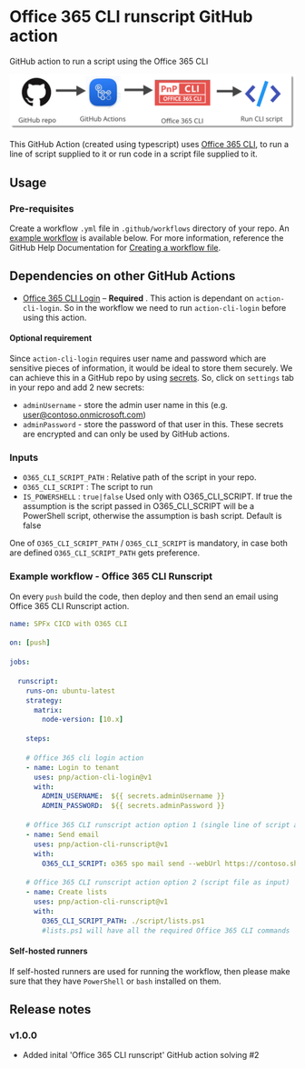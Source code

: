 # Office 365 CLI runscript GitHub action
GitHub action to run a script using the Office 365 CLI

![Office 365 CLI Runscript](./images/cli-runscript.png)

This GitHub Action (created using typescript) uses [Office 365 CLI](https://pnp.github.io/office365-cli/), to run a line of script supplied to it or run code in a script file supplied to it.

## Usage
### Pre-requisites
Create a workflow `.yml` file in `.github/workflows` directory of your repo. An [example workflow](#example-workflow---office-365-cli-runscript) is available below. For more information, reference the GitHub Help Documentation for [Creating a workflow file](https://help.github.com/en/articles/configuring-a-workflow#creating-a-workflow-file).

## Dependencies on other GitHub Actions

- [Office 365 CLI Login](https://github.com/pnp/action-cli-login) – **Required** . This action is dependant on `action-cli-login`. So in the workflow we need to run  `action-cli-login` before using this action.

#### Optional requirement
Since `action-cli-login` requires user name and password which are sensitive pieces of information, it would be ideal to store them securely. We can achieve this in a GitHub repo by using [secrets](https://help.github.com/en/actions/automating-your-workflow-with-github-actions/creating-and-using-encrypted-secrets). So, click on `settings` tab in your repo and add 2 new secrets:
- `adminUsername` - store the admin user name in this (e.g. user@contoso.onmicrosoft.com)
- `adminPassword` - store the password of that user in this.
These secrets are encrypted and can only be used by GitHub actions.

### Inputs
- `O365_CLI_SCRIPT_PATH` : Relative path of the script in your repo.
- `O365_CLI_SCRIPT` : The script to run
- `IS_POWERSHELL` : `true|false` Used only with O365_CLI_SCRIPT. If true the assumption is the script passed in O365_CLI_SCRIPT will be a PowerShell script, otherwise the assumption is bash script. Default is false

One of `O365_CLI_SCRIPT_PATH` / `O365_CLI_SCRIPT` is mandatory, in case both are defined `O365_CLI_SCRIPT_PATH` gets preference.

### Example workflow - Office 365 CLI Runscript
On every `push` build the code, then deploy and then send an email using Office 365 CLI Runscript action.

```yaml
name: SPFx CICD with O365 CLI

on: [push]

jobs:
  
  runscript:
    runs-on: ubuntu-latest
    strategy:
      matrix:
        node-version: [10.x]
    
    steps:
    
    # Office 365 cli login action
    - name: Login to tenant
      uses: pnp/action-cli-login@v1
      with:
        ADMIN_USERNAME:  ${{ secrets.adminUsername }}
        ADMIN_PASSWORD:  ${{ secrets.adminPassword }}
    
    # Office 365 CLI runscript action option 1 (single line of script as input)
    - name: Send email
      uses: pnp/action-cli-runscript@v1
      with:
        O365_CLI_SCRIPT: o365 spo mail send --webUrl https://contoso.sharepoint.com/sites/teamsite --to 'user@contoso.onmicrosoft.com' --subject 'Deployment done' --body '<h2>Office 365 CLI</h2> <p>The deployment is complete.</p> <br/> Email sent via Office 365 CLI GitHub Action.'
    
    # Office 365 CLI runscript action option 2 (script file as input)
    - name: Create lists
      uses: pnp/action-cli-runscript@v1
      with:
        O365_CLI_SCRIPT_PATH: ./script/lists.ps1 
        #lists.ps1 will have all the required Office 365 CLI commands
```

#### Self-hosted runners
If self-hosted runners are used for running the workflow, then please make sure that they have `PowerShell` or `bash` installed on them. 

## Release notes

### v1.0.0
- Added inital 'Office 365 CLI runscript' GitHub action solving #2